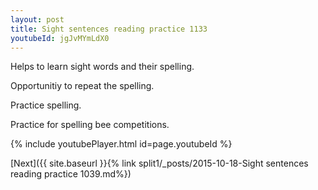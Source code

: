 ```yaml
---
layout: post
title: Sight sentences reading practice 1133
youtubeId: jgJvMYmLdX0
---
```

 
 
Helps to learn sight words and their spelling.

Opportunitiy to repeat the spelling. 

Practice spelling. 
 
Practice for spelling bee competitions. 
 
{% include youtubePlayer.html id=page.youtubeId %}
 
 

[Next]({{ site.baseurl }}{% link  split1/_posts/2015-10-18-Sight sentences reading practice 1039.md%})
 
